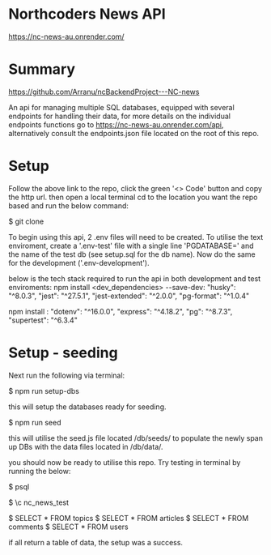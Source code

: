 # Northcoders News API
https://nc-news-au.onrender.com/



# Summary 
https://github.com/Arranu/ncBackendProject---NC-news

An api for managing multiple SQL databases, equipped with several endpoints for handling their data, for more details on the individual endpoints functions go to https://nc-news-au.onrender.com/api, alternatively consult the endpoints.json file located on the root of this repo.


# Setup 
Follow the above link to the repo, click the green '<> Code' button and copy the http url. then open a local terminal cd to the location you want the repo based and run the below command:

$ git clone <url>

To begin using this api, 2 .env files will need to be created.
To utilise the text enviroment, create a '.env-test' file with a single line 'PGDATABASE=' and the name of the test db (see setup.sql for the db name). 
Now do the same for the development ('.env-development').

below is the tech stack required to run the api in both development and test enviroments:
npm install <dev_dependencies> --save-dev: 
    "husky": "^8.0.3",
    "jest": "^27.5.1",
    "jest-extended": "^2.0.0",
    "pg-format": "^1.0.4"

npm install <dependencies>:
    "dotenv": "^16.0.0",
    "express": "^4.18.2",
    "pg": "^8.7.3",
    "supertest": "^6.3.4"
  
# Setup - seeding
Next run the following via terminal:

$ npm run setup-dbs

this will setup the databases ready for seeding.

$ npm run seed

this will utilise the seed.js file located /db/seeds/ to populate the newly span up DBs with the data files located in /db/data/.

you should now be ready to utilise this repo. Try testing in terminal by running the below:

$ psql

$ \c nc_news_test

$ SELECT * FROM topics
$ SELECT * FROM articles
$ SELECT * FROM comments
$ SELECT * FROM users

if all return a table of data, the setup was a success.


